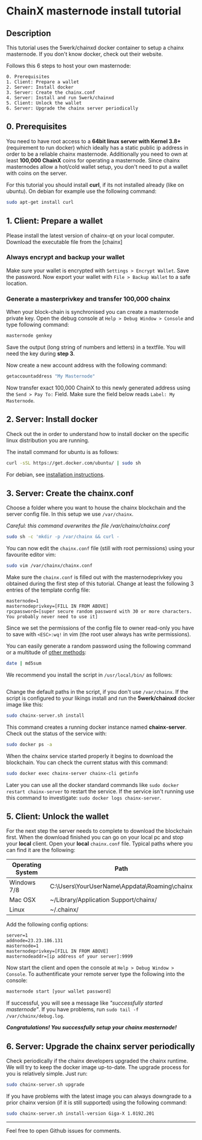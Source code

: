 # ChainX masternode install tutorial

## Description

This tutorial uses the 5werk/chainxd docker container to setup a chainx masternode. If you don't know docker, check out their website.

Follows this 6 steps to host your own masternode:

    0. Prerequisites
    1. Client: Prepare a wallet
    2. Server: Install docker
    3. Server: Create the chainx.conf
    4. Server: Install and run 5werk/chainxd
    5. Client: Unlock the wallet
    6. Server: Upgrade the chainx server periodically

## 0. Prerequisites
You need to have root access to a **64bit linux server with Kernel 3.8+** (requirement to run docker) which ideally has a static public ip address in order to be a reliable chainx masternode.
Additionally you need to own at least **100,000 ChainX** coins for operating a masternode. Since chainx masternodes allow a hot/cold wallet setup, you don't need to put a wallet with coins on the server.

For this tutorial you should install **curl**, if its not installed already (like on ubuntu). On debian for example use the following command:
```bash
sudo apt-get install curl
```

## 1. Client: Prepare a wallet
Please install the latest version of chainx-qt on your local computer. Download the executable file from the [chainx]
### Always encrypt and backup your wallet
Make sure your wallet is encrypted with `Settings > Encrypt Wallet`.
Save the password. Now export your wallet with `File > Backup Wallet` to
a safe location.

### Generate a masterprivkey and transfer 100,000 chainx
When your block-chain is synchronised you can create a masternode private key. Open the debug console at `Help > Debug Window > Console` and type following command:

```bash
masternode genkey
```

Save the output (long string of numbers and letters) in a textfile. You will need the key during **step 3**.

Now create a new account address with the following command:
```bash
getaccountaddress "My Masternode"
```
Now transfer exact 100,000 ChainX to this newly generated address using the `Send > Pay To:` Field. Make sure the field below reads `Label: My Masternode`.

## 2. Server: Install docker
Check out the in order to understand how to install docker on the specific linux distribution you are running.

The install command for ubuntu is as follows:

```bash
curl -sSL https://get.docker.com/ubuntu/ | sudo sh
```

For debian, see [installation instructions](https://docs.docker.com/installation/debian/).

## 3. Server: Create the chainx.conf
Choose a folder where you want to house the chainx blockchain and the server config file. In this setup we use `/var/chainx`.

*Careful: this command overwrites the file /var/chainx/chainx.conf*

```bash
sudo sh -c 'mkdir -p /var/chainx && curl -
```

You can now edit the `chainx.conf` file (still with root permissions) using your favourite editor vim:
```bash
sudo vim /var/chainx/chainx.conf
```

Make sure the `chainx.conf` is filled out with the masternodeprivkey you obtained during the first step of this tutorial. Change at least the following 3 entries of the template config file:

```config
masternode=1
masternodeprivkey=[FILL IN FROM ABOVE]
rpcpassword=[super secure random password with 30 or more characters. You probably never need to use it]
```

Since we set the permissions of the config file to owner read-only you have to save with
`<ESC>:wq!` in vim (the root user always has write permissions).

You can easily generate a random password using the following
command or a multitude of [other methods](http://www.howtogeek.com/howto/30184/10-ways-to-generate-a-random-password-from-the-command-line/):
```bash
date | md5sum
```
 We recommend you install the script in `/usr/local/bin/` as follows:

```bash 
```

Change the default paths in the script, if you don't use `/var/chainx`. If the script is configured to your likings install and run the **5werk/chainxd** docker image like this:
```bash
sudo chainx-server.sh install
```
This command creates a running docker instance named **chainx-server**. Check out the status of the service with:

```bash
sudo docker ps -a
```

When the chainx service started properly it begins to download the blockchain. You can check the current status with this command:

```bash
sudo docker exec chainx-server chainx-cli getinfo
```

Later you can use all the docker standard commands like `sudo docker restart chainx-server` to restart the service. If the service isn't running use this command to investigate: `sudo docker logs chainx-server`.

## 5. Client: Unlock the wallet

For the next step the server needs to complete to download the blockchain first. When the download finished you can go on your local pc and stop your **local** client. Open your **local** `chainx.conf` file. Typical paths where you can find it are the following:

Operating System  |Path                                          |
------------------|----------------------------------------------|
Windows 7/8       |C:\Users\YourUserName\Appdata\Roaming\chainx  |
Mac OSX           |~/Library/Application Support/chainx/           |
Linux             |~/.chainx/                                      |

Add the following config options:
```config
server=1
addnode=23.23.186.131
masternode=1
masternodeprivkey=[FILL IN FROM ABOVE]
masternodeaddr=[ip address of your server]:9999
```

Now start the client and open the console at `Help > Debug Window > Console`. To authentificate your remote server type the following into the console:
```bash
masternode start [your wallet password]
```
If successful, you will see a message like *"successfully started masternode"*. If you have problems, run `sudo tail -f /var/chainx/debug.log`.

***Congratulations! You successfully setup your chainx masternode!***

## 6. Server: Upgrade the chainx server periodically
Check periodically if the chainx developers upgraded the chainx runtime. We will try to keep the docker image up-to-date. The upgrade process for you is relatively simple. Just run:

```bash
sudo chainx-server.sh upgrade
```

If you have problems with the latest image you can always downgrade to a prior chainx version (if it is still supported) using the following command:
```bash
sudo chainx-server.sh install-version Giga-X 1.0192.201
```
* * *
Feel free to open Github issues for comments.
